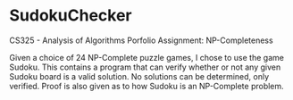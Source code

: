# SudokuChecker

CS325 - Analysis of Algorithms Porfolio Assignment: NP-Completeness

Given a choice of 24 NP-Complete puzzle games, I chose to use the game Sudoku. This contains a program that can verify whether or not any given Sudoku board is a valid solution. No solutions can be determined, only verified. Proof is also given as to how Sudoku is an NP-Complete problem.

